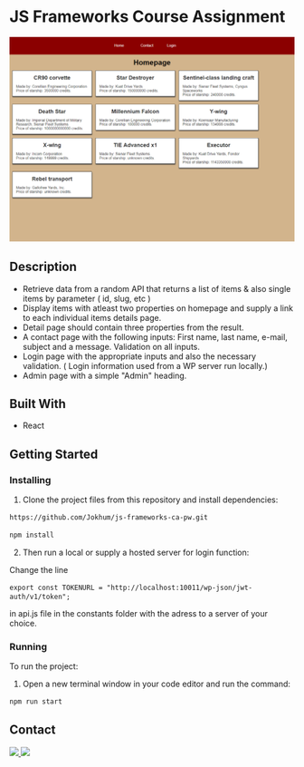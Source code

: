 # JS Frameworks Course Assignment

![image](https://github.com/Jokhum/js-frameworks-ca-pw/blob/9284e31cee4f2cb8aa15cdf4ddd497eb3e7bdf54/src/images/projectimg.png)

## Description

- Retrieve data from a random API that returns a list of items & also single items by parameter ( id, slug, etc )
- Display items with atleast two properties on homepage and supply a link to each individual items details page.
- Detail page should contain three properties from the result.
- A contact page with the following inputs: First name, last name, e-mail, subject and a message. Validation on all inputs.
- Login page with the appropriate inputs and also the necessary validation. ( Login information used from a WP server run locally.)
- Admin page with a simple "Admin" heading.

## Built With

- React

## Getting Started

### Installing

1. Clone the project files from this repository and install dependencies:

```bash
https://github.com/Jokhum/js-frameworks-ca-pw.git
```
```bash
npm install
```

2. Then run a local or supply a hosted server for login function:

Change the line 
```
export const TOKENURL = "http://localhost:10011/wp-json/jwt-auth/v1/token";
```
in api.js file in the constants folder with the adress to a server of your choice.

### Running

To run the project:

1. Open a new terminal window in your code editor and run the command:

```bash
npm run start
```

## Contact

<a href="https://www.linkedin.com/in/pwerven/" target="_blank">
  <img src=https://img.shields.io/badge/linkedin-%230077B5.svg?style=for-the-badge&logo=linkedin&logoColor=white />
</a>
<a href="mailto:p_werven@gmail.com" target="_blank">
  <img src=https://img.shields.io/badge/Gmail-D14836?style=for-the-badge&logo=gmail&logoColor=white />
</a>
